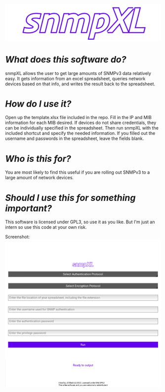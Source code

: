![logo](./src/images/logo.png)
# *What does this software do?*
snmpXL allows the user to get large amounts of SNMPv3 data relatively easy. It gets information from an excel spreadsheet,
queries network devices based on that info, and writes the result back to the spreadsheet.

# *How do I use it?*
Open up the template.xlsx file included in the repo. Fill in the IP and MIB information for each MIB desired.
If devices do not share credentials, they can be individually specified in the spreadsheet. Then run snmpXL with the included shortcut
and specify the needed information. If you filled out the username and passwords in the spreadsheet, leave the fields blank.

# *Who is this for?*
You are most likely to find this useful if you are rolling out SNMPv3 to a large amount of network devices.

# *Should I use this for something important?*
This software is licensed under GPL3, so use it as you like. 
But I'm just an intern so use this code at your own risk.

Screenshot:
![screenshot](./src/images/screenshot.PNG)

